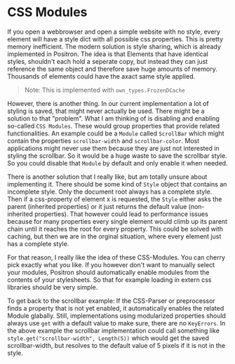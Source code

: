 # CSS Modules

If you open a webbrowser and open a simple website with no style, every element will have a style dict with all possible css properties. This is pretty memory inefficient. The modern solution is style sharing, which is already implemented in Positron. The idea is that Elements that have identical styles, shouldn't each hold a seperate copy, but instead they can just reference the same object and therefore save huge amounts of memory. Thousands of elements could have the axact same style applied. 

> Note: This is implemented with `own_types.FrozenDCache`

However, there is another thing. In our current implementation a lot of styling is saved, that might never actually be used. There might be a solution to that "problem". What I am thinking of is disabling and enabling so-called `CSS Modules`. These would group properties that provide related functionalities. An example could be a `Module` called `ScrollBar` which might contain the properties `scrollbar-width` and `scrollbar-color`. Most applications might never use them because they are just not interested in styling the scrollbar. So it would be a huge waste to save the scrollbar style. So you could disable that `Module` by default and only enable it when needed. 

There is another solution that I really like, but am totally unsure about implementing it. There should be some kind of `Style` object that contains an incomplete style. Only the document root always has a complete style. Then if a css-property of element x is requested, the `Style` either asks the parent (inherited properties) or it just returns the default value (non-inherited properties). That however could lead to performance issues because for many properties every single element would climb up its parent chain until it reaches the root for every property. This could be solved with caching, but then we are in the orginal situation, where every element just has a complete style.

For that reason, I really like the idea of these CSS-Modules. You can cherry pick exactly what you like. If you however don't want to manually select your modules, Positron should automatically enable modules from the contents of your stylesheets. So that for example loading in extern css libraries should be very simple. 

To get back to the scrollbar example: If the CSS-Parser or preprocessor finds a property that is not yet enabled, it automatically enables the related Module glabally. Still, implementations using modularized properties should always use `get` with a default value to make sure, there are no `KeyErrors`. In the above example the scrollbar implementation could call something like `style.get("scrollbar-width", Length(5))` which would get the saved scrollbar-width, but resolves to the default value of 5 pixels if it is not in the style. 